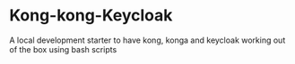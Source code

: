 # Kong-kong-Keycloak
A local development starter to have kong, konga and keycloak working out of the box using bash scripts
